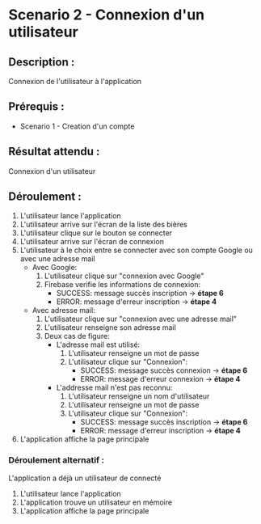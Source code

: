 #  Scenario 2 - Connexion d'un utilisateur

##  Description  : 
Connexion de l'utilisateur à l'application 

## Prérequis :
* Scenario 1 - Creation d'un compte 

## Résultat attendu :
Connexion d'un utilisateur

## Déroulement :

1. L'utilisateur lance l'application
2. L'utilisateur arrive sur l'écran de la liste des bières
3. L'utilisateur clique sur le bouton se connecter
4. L'utilisateur arrive sur l'écran de connexion
5. L'utilisateur à le choix entre se connecter avec son compte Google ou avec une adresse mail
    * Avec Google:
        1. L'utilisateur clique sur "connexion avec Google"
        2. Firebase verifie les informations de connexion:
            * SUCCESS: message succès inscription -> **étape 6**
            * ERROR: message d'erreur inscription -> **étape 4**
    * Avec adresse mail: 
        1. L'utilisateur clique sur "connexion avec une adresse mail"
        2. L'utilisateur renseigne son adresse mail
        3. Deux cas de figure:
            - L'adresse mail est utilisé:
                1. L'utilisateur renseigne un mot de passe
                2. L'utilisateur clique sur "Connexion":
                    * SUCCESS: message succès connexion -> **étape 6**
                    * ERROR: message d'erreur connexion -> **étape 4**
            - L'addresse mail n'est pas reconnu: 
                1. L'utilisateur renseigne un nom d'utilisateur
                2. L'utilisateur renseigne un mot de passe
                3. L'utilisateur clique sur "Connexion":
                    * SUCCESS: message succès inscription -> **étape 6**
                    * ERROR: message d'erreur inscription -> **étape 4**
6. L'application affiche la page principale

### Déroulement alternatif :
L'application a déjà un utilisateur de connecté

1. L'utilisateur lance l'application
2. L'application trouve un utilisateur en mémoire
3. L'application affiche la page principale
